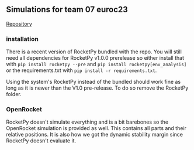 ## Simulations for team 07 euroc23

[Repository](https://github.com/aesirkth/euroc23_electronics/tree/master/software)

### installation
There is a recent version of RocketPy bundled with the repo. You will still need all dependencies for RocketPy v1.0.0 prerelease so either install that with `pip install rocketpy --pre` and `pip install rocketpy[env_analysis]` or the requirements.txt with `pip install -r requirements.txt`.

Using the system's RocketPy instead of the bundled should work fine as long as it is newer than the V1.0 pre-release. To do so remove the RocketPy folder.


### OpenRocket
RocketPy doesn't simulate everything and is a bit barebones so the OpenRocket simulation is provided as well. This contains all parts and their relative positions. It is also how we got the dynamic stability margin since RocketPy doesn't evaluate it.